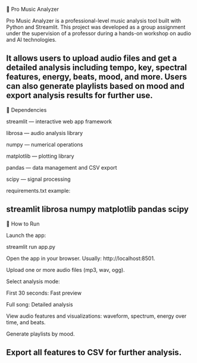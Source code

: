 🎵 Pro Music Analyzer

Pro Music Analyzer is a professional-level music analysis tool built with Python and Streamlit. This project was developed as a group assignment under the supervision of a professor during a hands-on workshop on audio and AI technologies.

It allows users to upload audio files and get a detailed analysis including tempo, key, spectral features, energy, beats, mood, and more. Users can also generate playlists based on mood and export analysis results for further use.
---
🔹 Dependencies

streamlit — interactive web app framework

librosa — audio analysis library

numpy — numerical operations

matplotlib — plotting library

pandas — data management and CSV export

scipy — signal processing

requirements.txt example:

streamlit
librosa
numpy
matplotlib
pandas
scipy
---

🔹 How to Run

Launch the app:

streamlit run app.py


Open the app in your browser. Usually: http://localhost:8501.

Upload one or more audio files (mp3, wav, ogg).

Select analysis mode:

First 30 seconds: Fast preview

Full song: Detailed analysis

View audio features and visualizations: waveform, spectrum, energy over time, and beats.

Generate playlists by mood.

Export all features to CSV for further analysis.
---
